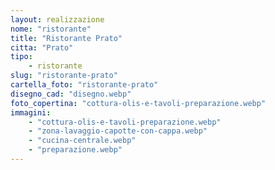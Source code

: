 ```yaml
---
layout: realizzazione
nome: "ristorante"
title: "Ristorante Prato"
citta: "Prato"
tipo:
    - ristorante
slug: "ristorante-prato"
cartella_foto: "ristorante-prato"
disegno_cad: "disegno.webp"
foto_copertina: "cottura-olis-e-tavoli-preparazione.webp"
immagini:
    - "cottura-olis-e-tavoli-preparazione.webp"
    - "zona-lavaggio-capotte-con-cappa.webp"
    - "cucina-centrale.webp"
    - "preparazione.webp"
---
```

